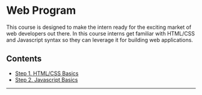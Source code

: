 # Web Program <!-- omit in toc -->

This course is designed to make the intern ready for the exciting market of web developers out there. In this course interns get familiar with HTML/CSS and Javascript syntax so they can leverage it for building web applications.

## Contents <!-- omit in toc -->
- [Step 1. HTML/CSS Basics](01-HTML-CSS-Basics.md)
- [Step 2. Javascript Basics](02-JS-Basics.md)
<hr/>
